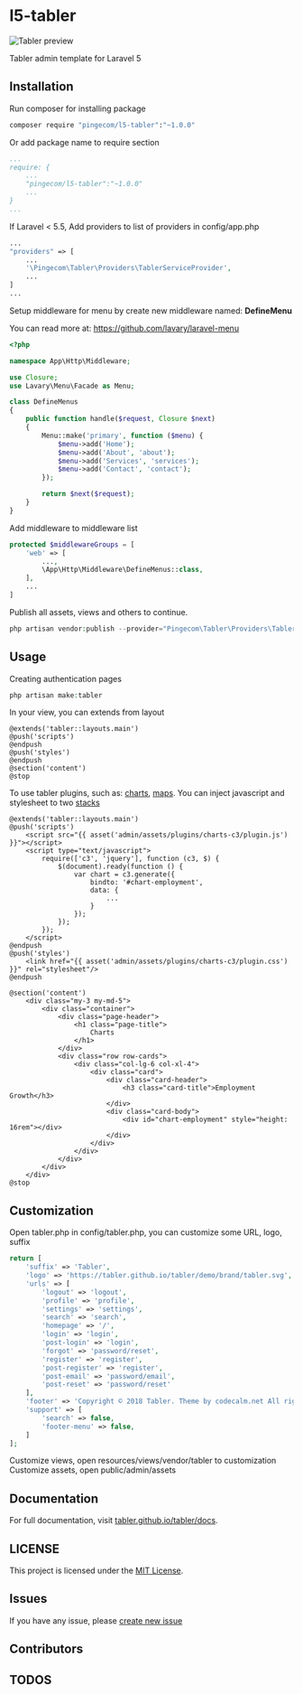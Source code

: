 # l5-tabler

![Tabler preview](https://tabler.github.io/assets/images/dashboard.png)

Tabler admin template for Laravel 5

## Installation

Run composer for installing package
```bash
composer require "pingecom/l5-tabler":"~1.0.0"
```
Or add package name to require section
```yaml
...
require: {
    ...
    "pingecom/l5-tabler":"~1.0.0"
    ...
}
...
```

If Laravel < 5.5, Add providers to list of providers in config/app.php

```php
...
"providers" => [
    ...
    '\Pingecom\Tabler\Providers\TablerServiceProvider',
    ...
]
...
```

Setup middleware for menu by create new middleware named: **DefineMenu**

You can read more at: https://github.com/lavary/laravel-menu
```php
<?php

namespace App\Http\Middleware;

use Closure;
use Lavary\Menu\Facade as Menu;

class DefineMenus
{
    public function handle($request, Closure $next)
    {
        Menu::make('primary', function ($menu) {
            $menu->add('Home');
            $menu->add('About', 'about');
            $menu->add('Services', 'services');
            $menu->add('Contact', 'contact');
        });

        return $next($request);
    }
}
```

Add middleware to middleware list
```php
protected $middlewareGroups = [
    'web' => [
        ...,
        \App\Http\Middleware\DefineMenus::class,
    ],
    ...
]
```

Publish all assets, views and others to continue.

```php
php artisan vendor:publish --provider="Pingecom\Tabler\Providers\TablerServiceProvider" 
```

## Usage

Creating authentication pages

```php
php artisan make:tabler 
```

In your view, you can extends from layout
```blade
@extends('tabler::layouts.main')
@push('scripts')
@endpush
@push('styles')
@endpush
@section('content')
@stop
```
To use tabler plugins, such as: [charts](https://tabler.io/tabler/charts.html), [maps](https://tabler.io/tabler/maps.html). You can inject javascript and stylesheet to two [stacks](https://laravel.com/docs/5.7/blade#stacks)

```blade
@extends('tabler::layouts.main')
@push('scripts')
    <script src="{{ asset('admin/assets/plugins/charts-c3/plugin.js') }}"></script>
    <script type="text/javascript">
        require(['c3', 'jquery'], function (c3, $) {
            $(document).ready(function () {
    	        var chart = c3.generate({
    	            bindto: '#chart-employment',
    	            data: {
    		            ...
    		        }
    		    });
    	    });
        });
    </script>
@endpush
@push('styles')
    <link href="{{ asset('admin/assets/plugins/charts-c3/plugin.css') }}" rel="stylesheet"/>
@endpush

@section('content')
    <div class="my-3 my-md-5">
        <div class="container">
            <div class="page-header">
                <h1 class="page-title">
                    Charts
                </h1>
            </div>
            <div class="row row-cards">
                <div class="col-lg-6 col-xl-4">
                    <div class="card">
                        <div class="card-header">
                            <h3 class="card-title">Employment Growth</h3>
                        </div>
                        <div class="card-body">
                            <div id="chart-employment" style="height: 16rem"></div>
                        </div>
                    </div>
                </div>
            </div>
        </div>
    </div>
@stop	
``` 

## Customization

Open tabler.php in config/tabler.php, you can customize some URL, logo, suffix

```php
return [
    'suffix' => 'Tabler',
    'logo' => 'https://tabler.github.io/tabler/demo/brand/tabler.svg',
    'urls' => [
        'logout' => 'logout',
        'profile' => 'profile',
        'settings' => 'settings',
        'search' => 'search',
        'homepage' => '/',
        'login' => 'login',
        'post-login' => 'login',
        'forgot' => 'password/reset',
        'register' => 'register',
        'post-register' => 'register',
        'post-email' => 'password/email',
        'post-reset' => 'password/reset'
    ],
    'footer' => 'Copyright © 2018 Tabler. Theme by codecalm.net All rights reserved.',
    'support' => [
        'search' => false,
        'footer-menu' => false,
    ]
];
```
Customize views, open resources/views/vendor/tabler to customization
Customize assets, open public/admin/assets

## Documentation

For full documentation, visit [tabler.github.io/tabler/docs](https://tabler.github.io/tabler/docs/index.html).

## LICENSE

This project is licensed under the [MIT License](LICENSE).

## Issues

If you have any issue, please [create new issue](https://github.com/roanvanbao/l5-tabler/issues/new)

## Contributors

## TODOS